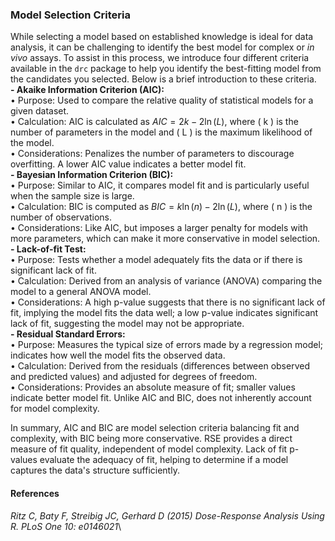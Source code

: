 ### Model Selection Criteria

While selecting a model based on established knowledge is ideal for data analysis, it can be challenging to identify the best model for complex or *in vivo* assays. To assist in this process, we introduce four different criteria available in the `drc` package to help you identify the best-fitting model from the candidates you selected. Below is a brief introduction to these criteria.  
**- Akaike Information Criterion (AIC):**  
•	Purpose: Used to compare the relative quality of statistical models for a given dataset.  
•	Calculation: AIC is calculated as ${AIC} = 2k - 2\ln(L)$, where ( k ) is the number of parameters in the model and ( L ) is the maximum likelihood of the model.  
•	Considerations: Penalizes the number of parameters to discourage overfitting. A lower AIC value indicates a better model fit.  
**- Bayesian Information Criterion (BIC):**  
•	Purpose: Similar to AIC, it compares model fit and is particularly useful when the sample size is large.  
•	Calculation: BIC is computed as ${BIC} = k \ln(n) - 2\ln(L)$, where ( n ) is the number of observations.  
•	Considerations: Like AIC, but imposes a larger penalty for models with more parameters, which can make it more conservative in model selection.  
**- Lack-of-fit Test:**  
•	Purpose: Tests whether a model adequately fits the data or if there is significant lack of fit.  
•	Calculation: Derived from an analysis of variance (ANOVA) comparing the model to a general ANOVA model.  
•	Considerations: A high p-value suggests that there is no significant lack of fit, implying the model fits the data well; a low p-value indicates significant lack of fit, suggesting the model may not be appropriate.  
**- Residual Standard Errors:**  
•	Purpose: Measures the typical size of errors made by a regression model; indicates how well the model fits the observed data.  
•	Calculation: Derived from the residuals (differences between observed and predicted values) and adjusted for degrees of freedom.  
•	Considerations: Provides an absolute measure of fit; smaller values indicate better model fit. Unlike AIC and BIC, does not inherently account for model complexity.  

In summary, AIC and BIC are model selection criteria balancing fit and complexity, with BIC being more conservative. RSE provides a direct measure of fit quality, independent of model complexity. Lack of fit p-values evaluate the adequacy of fit, helping to determine if a model captures the data's structure sufficiently.  

#### References

*Ritz C, Baty F, Streibig JC, Gerhard D (2015) Dose-Response Analysis Using R. PLoS One 10: e0146021*\